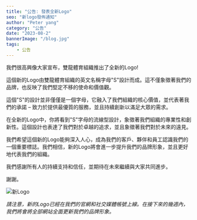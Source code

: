 ```yaml
---
title: "公告: 發表全新Logo"
seo: "新logo發佈通知"
author: "Peter yang"
category: "公告"
date: "2023-08-2"
bannerImage: "/blog.jpg"
tags:
    - 公告
---
```



我們很高興像大家宣布，雙龍體育組織推出了全新的Logo!

這個新的Logo由雙龍體育組織的英文名稱字母"S"設計而成。這不僅象徵著我們的品牌，也反映了我們堅定不移的使命和價值觀。

這個"S"的設計並非僅僅是一個字母，它融入了我們組織的核心價值，並代表著我們的承諾 – 致力於提供最優質的服務，並且持續創新以滿足大眾的需求。

在全新的Logo中，你將看到"S"字母的流線型設計，象徵著我們組織的專業性和創新性。這個設計也表達了我們對於卓越的追求，並且象徵著我們對於未來的遠見。

我們希望這個新的Logo能夠深入人心，成為我們的客戶、夥伴和員工認識我們的一個重要標誌。我們相信，新的Logo將會進一步提升我們的品牌形象，並且更好地代表我們的組織。

我們感謝所有人的持續支持和信任，並期待在未來繼續與大家共同進步。

謝謝。

![新Logo](https://ssangyongsports.org/logo.png "新Logo")

_請注意，新的Logo已經在我們的官網和社交媒體帳號上線。在接下來的幾週內，我們將會將全部網站全面更新我們的品牌形象。_
